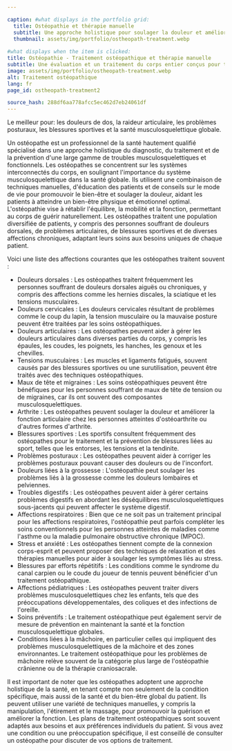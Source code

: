 ```yaml
---

caption: #what displays in the portfolio grid:
  title: Ostéopathie et thérapie manuelle
  subtitle: Une approche holistique pour soulager la douleur et améliorer la mobilité, en restaurant l'équilibre grâce aux techniques ostéopathiques.
  thumbnail: assets/img/portfolio/ostheopath-treatment.webp
  
#what displays when the item is clicked:
title: Ostéopathie - Traitement ostéopathique et thérapie manuelle
subtitle: Une évaluation et un traitement du corps entier conçus pour traiter les déséquilibres musculosquelettiques, soulager la douleur et améliorer la mobilité. Les techniques peuvent inclure la mobilisation articulaire, la libération myofasciale et la thérapie des tissus mous, en fonction de vos besoins individuels.
image: assets/img/portfolio/ostheopath-treatment.webp
alt: Traitement ostéopathique
lang: fr
page_id: ostheopath-treatment2

source_hash: 288df6aa778afcc5ec462d7eb24061df
---
```

Le meilleur pour: les douleurs de dos, la raideur articulaire, les problèmes posturaux, les blessures sportives et la santé musculosquelettique globale.

Un ostéopathe est un professionnel de la santé hautement qualifié spécialisé dans une approche holistique du diagnostic, du traitement et de la prévention d'une large gamme de troubles musculosquelettiques et fonctionnels. Les ostéopathes se concentrent sur les systèmes interconnectés du corps, en soulignant l'importance du système musculosquelettique dans la santé globale. Ils utilisent une combinaison de techniques manuelles, d'éducation des patients et de conseils sur le mode de vie pour promouvoir le bien-être et soulager la douleur, aidant les patients à atteindre un bien-être physique et émotionnel optimal. L'ostéopathie vise à rétablir l'équilibre, la mobilité et la fonction, permettant au corps de guérir naturellement. Les ostéopathes traitent une population diversifiée de patients, y compris des personnes souffrant de douleurs dorsales, de problèmes articulaires, de blessures sportives et de diverses affections chroniques, adaptant leurs soins aux besoins uniques de chaque patient.

Voici une liste des affections courantes que les ostéopathes traitent souvent :
- Douleurs dorsales : Les ostéopathes traitent fréquemment les personnes souffrant de douleurs dorsales aiguës ou chroniques, y compris des affections comme les hernies discales, la sciatique et les tensions musculaires.
- Douleurs cervicales : Les douleurs cervicales résultant de problèmes comme le coup du lapin, la tension musculaire ou la mauvaise posture peuvent être traitées par les soins ostéopathiques.
- Douleurs articulaires : Les ostéopathes peuvent aider à gérer les douleurs articulaires dans diverses parties du corps, y compris les épaules, les coudes, les poignets, les hanches, les genoux et les chevilles.
- Tensions musculaires : Les muscles et ligaments fatigués, souvent causés par des blessures sportives ou une surutilisation, peuvent être traités avec des techniques ostéopathiques.
- Maux de tête et migraines : Les soins ostéopathiques peuvent être bénéfiques pour les personnes souffrant de maux de tête de tension ou de migraines, car ils ont souvent des composantes musculosquelettiques.
- Arthrite : Les ostéopathes peuvent soulager la douleur et améliorer la fonction articulaire chez les personnes atteintes d'ostéoarthrite ou d'autres formes d'arthrite.
- Blessures sportives : Les sportifs consultent fréquemment des ostéopathes pour le traitement et la prévention de blessures liées au sport, telles que les entorses, les tensions et la tendinite.
- Problèmes posturaux : Les ostéopathes peuvent aider à corriger les problèmes posturaux pouvant causer des douleurs ou de l'inconfort.
- Douleurs liées à la grossesse : L'ostéopathie peut soulager les problèmes liés à la grossesse comme les douleurs lombaires et pelviennes.
- Troubles digestifs : Les ostéopathes peuvent aider à gérer certains problèmes digestifs en abordant les déséquilibres musculosquelettiques sous-jacents qui peuvent affecter le système digestif.
- Affections respiratoires : Bien que ce ne soit pas un traitement principal pour les affections respiratoires, l'ostéopathie peut parfois compléter les soins conventionnels pour les personnes atteintes de maladies comme l'asthme ou la maladie pulmonaire obstructive chronique (MPOC).
- Stress et anxiété : Les ostéopathes tiennent compte de la connexion corps-esprit et peuvent proposer des techniques de relaxation et des thérapies manuelles pour aider à soulager les symptômes liés au stress.
- Blessures par efforts répétitifs : Les conditions comme le syndrome du canal carpien ou le coude du joueur de tennis peuvent bénéficier d'un traitement ostéopathique.
- Affections pédiatriques : Les ostéopathes peuvent traiter divers problèmes musculosquelettiques chez les enfants, tels que des préoccupations développementales, des coliques et des infections de l'oreille.
- Soins préventifs : Le traitement ostéopathique peut également servir de mesure de prévention en maintenant la santé et la fonction musculosquelettique globales.
- Conditions liées à la mâchoire, en particulier celles qui impliquent des problèmes musculosquelettiques de la mâchoire et des zones environnantes. Le traitement ostéopathique pour les problèmes de mâchoire relève souvent de la catégorie plus large de l'ostéopathie crânienne ou de la thérapie craniosacrale.

Il est important de noter que les ostéopathes adoptent une approche holistique de la santé, en tenant compte non seulement de la condition spécifique, mais aussi de la santé et du bien-être global du patient. Ils peuvent utiliser une variété de techniques manuelles, y compris la manipulation, l'étirement et le massage, pour promouvoir la guérison et améliorer la fonction. Les plans de traitement ostéopathiques sont souvent adaptés aux besoins et aux préférences individuels du patient. Si vous avez une condition ou une préoccupation spécifique, il est conseillé de consulter un ostéopathe pour discuter de vos options de traitement.